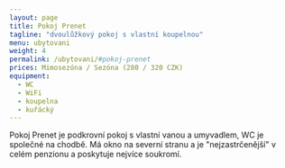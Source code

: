 ```yaml
---
layout: page
title: Pokoj Prenet
tagline: "dvoulůžkový pokoj s vlastní koupelnou"
menu: ubytovani
weight: 4
permalink: /ubytovani/#pokoj-prenet
prices: Mimosezóna / Sezóna (280 / 320 CZK)
equipment:
  - WC
  - WiFi
  - koupelna
  - kuřácký
---
```


Pokoj Prenet je podkrovní pokoj s vlastní vanou a umyvadlem, WC je společné na chodbě. Má okno na severní stranu a je "nejzastrčenější" v celém penzionu a poskytuje nejvíce soukromí.